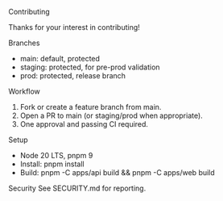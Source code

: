 Contributing

Thanks for your interest in contributing!

Branches
- main: default, protected
- staging: protected, for pre-prod validation
- prod: protected, release branch

Workflow
1. Fork or create a feature branch from main.
2. Open a PR to main (or staging/prod when appropriate).
3. One approval and passing CI required.

Setup
- Node 20 LTS, pnpm 9
- Install: pnpm install
- Build: pnpm -C apps/api build && pnpm -C apps/web build

Security
See SECURITY.md for reporting.
